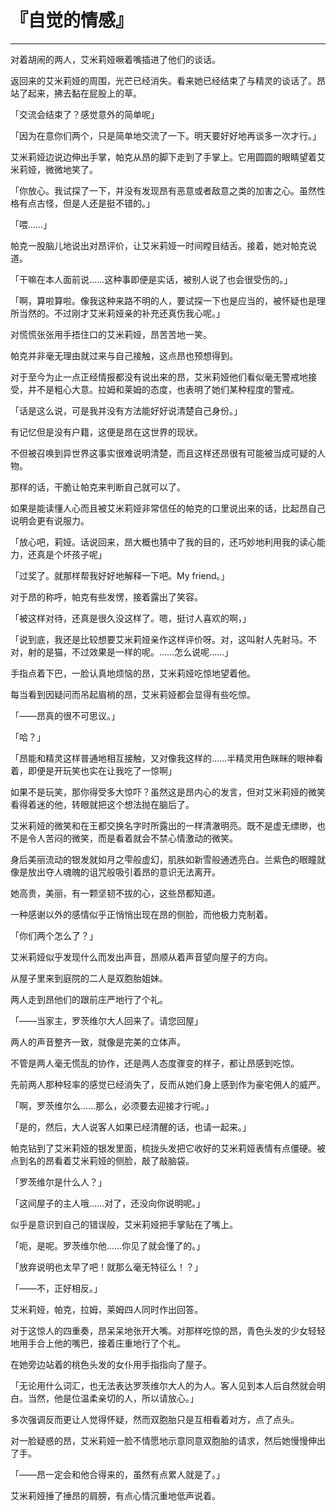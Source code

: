 # 『自觉的情感』

------

对着胡闹的两人，艾米莉娅噘着嘴插进了他们的谈话。

返回来的艾米莉娅的周围，光芒已经消失。看来她已经结束了与精灵的谈话了。昂站了起来，拂去黏在屁股上的草。

「交流会结束了？感觉意外的简单呢」

「因为在意你们两个，只是简单地交流了一下。明天要好好地再谈多一次才行。」

艾米莉娅边说边伸出手掌，帕克从昂的脚下走到了手掌上。它用圆圆的眼睛望着艾米莉娅，微微地笑了。

「你放心。我试探了一下，并没有发现昂有恶意或者敌意之类的加害之心。虽然性格有点古怪，但是人还是挺不错的。」

「喂……」

帕克一股脑儿地说出对昂评价，让艾米莉娅一时间瞠目结舌。接着，她对帕克说道。

「干嘛在本人面前说……这种事即便是实话，被别人说了也会很受伤的。」

「啊，算啦算啦。像我这种来路不明的人，要试探一下也是应当的，被怀疑也是理所当然的。不过刚才艾米莉娅亲的补充还真伤我心呢。」

对慌慌张张用手捂住口的艾米莉娅，昂苦苦地一笑。

帕克并非毫无理由就过来与自己接触，这点昂也预想得到。

对于至今为止一点正经情报都没有说出来的昂，艾米莉娅他们看似毫无警戒地接受，并不是粗心大意。拉姆和莱姆的态度，也表明了她们某种程度的警戒。

「话是这么说，可是我并没有方法能好好说清楚自己身份。」

有记忆但是没有户籍，这便是昂在这世界的现状。

不但被召唤到异世界这事实很难说明清楚，而且这样还昂很有可能被当成可疑的人物。

那样的话，干脆让帕克来判断自己就可以了。

如果是能读懂人心而且被艾米莉娅非常信任的帕克的口里说出来的话，比起昂自己说明会更有说服力。

「放心吧，莉娅。话说回来，昂大概也猜中了我的目的，还巧妙地利用我的读心能力，还真是个坏孩子呢」

「过奖了。就那样帮我好好地解释一下吧。My friend。」

对于昂的称呼，帕克有些发愣，接着露出了笑容。

「被这样对待，还真是很久没这样了。嗯，挺讨人喜欢的啊，」

「说到底，我还是比较想要艾米莉娅亲作这样评价呀。对，这叫射人先射马。不对，射的是猫，不过效果是一样的呢。……怎么说呢……」

手指点着下巴，一脸认真地烦恼的昂，艾米莉娅吃惊地望着他。

每当看到因疑问而吊起眉梢的昂，艾米莉娅都会显得有些吃惊。

「——昂真的很不可思议。」

「哈？」

「昂能和精灵这样普通地相互接触，又对像我这样的……半精灵用色眯眯的眼神看着，即便是开玩笑也实在让我吃了一惊啊」

如果不是玩笑，那你得受多大惊吓？虽然这是昂内心的发言，但对艾米莉娅的微笑看得着迷的他，转眼就把这个想法抛在脑后了。

艾米莉娅的微笑和在王都交换名字时所露出的一样清澈明亮。既不是虚无缥缈，也不是令人苦闷的微笑，而是看着就会不禁心情激动的微笑。

身后美丽流动的银发就如月之雫般虚幻，肌肤如新雪般通透亮白。兰紫色的眼瞳就像是放出夺人魂魄的诅咒般吸引着昂的意识无法离开。

她高贵，美丽，有一颗坚韧不拔的心，这些昂都知道。

一种感谢以外的感情似乎正悄悄出现在昂的侧脸，而他极力克制着。

「你们两个怎么了？」

艾米莉娅似乎发现什么而发出声音，昂顺从着声音望向屋子的方向。

从屋子里来到庭院的二人是双胞胎姐妹。

两人走到昂他们的跟前庄严地行了个礼。

「——当家主，罗茨维尔大人回来了。请您回屋」

两人的声音整齐一致，就像是完美的立体声。

不管是两人毫无慌乱的协作，还是两人态度骤变的样子，都让昂感到吃惊。

先前两人那种轻率的感觉已经消失了，反而从她们身上感到作为豪宅佣人的威严。

「啊，罗茨维尔么……那么，必须要去迎接才行呢。」

「是的，然后，大人说客人如果已经清醒的话，也请一起来。」

帕克钻到了艾米莉娅的银发里面，梳拢头发把它收好的艾米莉娅表情有点僵硬。被点到名的昂看着艾米莉娅的侧脸，敲了敲脑袋。

「罗茨维尔是什么人？」

「这间屋子的主人哦……对了，还没向你说明呢。」

似乎是意识到自己的错误般，艾米莉娅把手掌贴在了嘴上。

「呃，是呢。罗茨维尔他……你见了就会懂了的。」

「放弃说明也太早了吧！就那么毫无特征么！？」

「——不，正好相反。」

艾米莉娅，帕克，拉姆，莱姆四人同时作出回答。

对于这惊人的四重奏，昂呆呆地张开大嘴。对那样吃惊的昂，青色头发的少女轻轻地用手合上他的嘴巴，接着庄重地行了个礼。

在她旁边站着的桃色头发的女仆用手指指向了屋子。

「无论用什么词汇，也无法表达罗茨维尔大人的为人。客人见到本人后自然就会明白。当然，他是位温柔亲切的人，所以请放心。」

多次强调反而更让人觉得怀疑，然而双胞胎只是互相看着对方，点了点头。

对一脸疑惑的昂，艾米莉娅一脸不情愿地示意同意双胞胎的请求，然后她慢慢伸出了手。

「——昂一定会和他合得来的，虽然有点累人就是了。」

艾米莉娅捶了捶昂的肩膀，有点心情沉重地低声说着。

